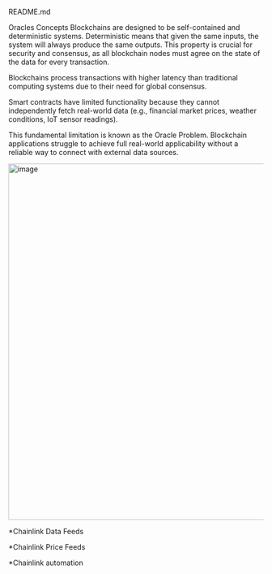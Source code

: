 README.md

Oracles Concepts
Blockchains are designed to be self-contained and deterministic systems. Deterministic means that given the same inputs, the system will always produce the same outputs. This property is crucial for security and consensus, as all blockchain nodes must agree on the state of the data for every transaction.

Blockchains process transactions with higher latency than traditional computing systems due to their need for global consensus.

Smart contracts have limited functionality because they cannot independently fetch real-world data (e.g., financial market prices, weather conditions, IoT sensor readings).

This fundamental limitation is known as the Oracle Problem. Blockchain applications struggle to achieve full real-world applicability without a reliable way to connect with external data sources.

<img width="1600" height="702" alt="image" src="https://github.com/user-attachments/assets/aeb72a88-3f33-4c93-8ca9-1792f2d1c5b1" />


*Chainlink Data Feeds

*Chainlink Price Feeds

*Chainlink automation 



